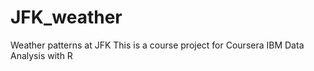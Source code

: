 # JFK_weather
Weather patterns at JFK
This is a course project for Coursera IBM Data Analysis with R
